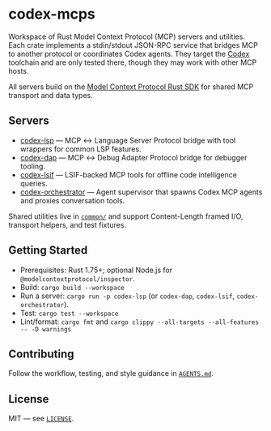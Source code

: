 # codex-mcps

Workspace of Rust Model Context Protocol (MCP) servers and utilities. Each crate
implements a stdin/stdout JSON-RPC service that bridges MCP to another protocol or
coordinates Codex agents.
They target the [Codex](https://github.com/openai/codex) toolchain and are only tested there, though they may work with other MCP hosts.

All servers build on the [Model Context Protocol Rust SDK](https://github.com/modelcontextprotocol/rust-sdk)
for shared MCP transport and data types.

## Servers
- [codex-lsp](lsp/README.md) — MCP ↔ Language Server Protocol bridge with tool wrappers for common LSP features.
- [codex-dap](dap/README.md) — MCP ↔ Debug Adapter Protocol bridge for debugger tooling.
- [codex-lsif](lsif/README.md) — LSIF-backed MCP tools for offline code intelligence queries.
- [codex-orchestrator](orchestrator/README.md) — Agent supervisor that spawns Codex MCP agents and proxies conversation tools.

Shared utilities live in [`common/`](common/) and support Content-Length framed I/O, transport helpers, and test fixtures.

## Getting Started
- Prerequisites: Rust 1.75+; optional Node.js for `@modelcontextprotocol/inspector`.
- Build: `cargo build --workspace`
- Run a server: `cargo run -p codex-lsp` (or `codex-dap`, `codex-lsif`, `codex-orchestrator`).
- Test: `cargo test --workspace`
- Lint/format: `cargo fmt` and `cargo clippy --all-targets --all-features -- -D warnings`

## Contributing
Follow the workflow, testing, and style guidance in [`AGENTS.md`](AGENTS.md).

## License
MIT — see [`LICENSE`](LICENSE).
